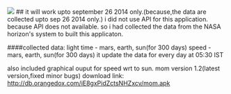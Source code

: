 
<img src = "https://cloud.githubusercontent.com/assets/6498891/3718115/a508238e-1631-11e4-959b-12e32fa7497c.png"/>
## it will work upto september 26 2014 only.(because,the data are collected upto sep 26 2014 only.)
i did not use API for this application. because API does not available. so i had collected the data from the NASA horizon's system to built this applicaton.

####collected data:
light time - mars, earth, sun(for 300 days)
speed - mars, earth, sun(for 300 days)
it update the data for every day at 05:30 IST

also included graphical ouput for speed wrt to sun.
mom version 1.2(latest version,fixed minor bugs) 
download link: 
http://db.orangedox.com/iE8gxPidZctsNHZxcv/mom.apk






